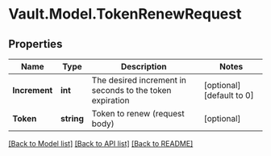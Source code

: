 # Vault.Model.TokenRenewRequest

## Properties

Name | Type | Description | Notes
------------ | ------------- | ------------- | -------------
**Increment** | **int** | The desired increment in seconds to the token expiration | [optional] [default to 0]
**Token** | **string** | Token to renew (request body) | [optional] 


[[Back to Model list]](../README.md#documentation-for-models) [[Back to API list]](../README.md#documentation-for-api-endpoints) [[Back to README]](../README.md)

